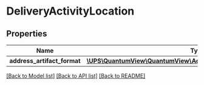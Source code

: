 # DeliveryActivityLocation

## Properties
Name | Type | Description | Notes
------------ | ------------- | ------------- | -------------
**address_artifact_format** | [**\UPS\QuantumView\QuantumView\ActivityLocationAddressArtifactFormat**](ActivityLocationAddressArtifactFormat.md) |  | 

[[Back to Model list]](../../README.md#documentation-for-models) [[Back to API list]](../../README.md#documentation-for-api-endpoints) [[Back to README]](../../README.md)

